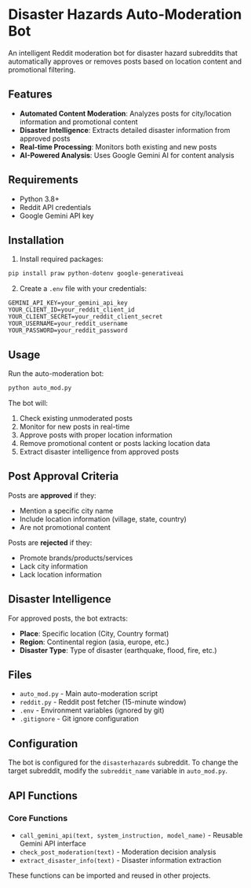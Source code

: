 # Disaster Hazards Auto-Moderation Bot

An intelligent Reddit moderation bot for disaster hazard subreddits that automatically approves or removes posts based on location content and promotional filtering.

## Features

- **Automated Content Moderation**: Analyzes posts for city/location information and promotional content
- **Disaster Intelligence**: Extracts detailed disaster information from approved posts
- **Real-time Processing**: Monitors both existing and new posts
- **AI-Powered Analysis**: Uses Google Gemini AI for content analysis

## Requirements

- Python 3.8+
- Reddit API credentials
- Google Gemini API key

## Installation

1. Install required packages:
```bash
pip install praw python-dotenv google-generativeai
```

2. Create a `.env` file with your credentials:
```
GEMINI_API_KEY=your_gemini_api_key
YOUR_CLIENT_ID=your_reddit_client_id
YOUR_CLIENT_SECRET=your_reddit_client_secret
YOUR_USERNAME=your_reddit_username
YOUR_PASSWORD=your_reddit_password
```

## Usage

Run the auto-moderation bot:
```bash
python auto_mod.py
```

The bot will:
1. Check existing unmoderated posts
2. Monitor for new posts in real-time
3. Approve posts with proper location information
4. Remove promotional content or posts lacking location data
5. Extract disaster intelligence from approved posts

## Post Approval Criteria

Posts are **approved** if they:
- Mention a specific city name
- Include location information (village, state, country)
- Are not promotional content

Posts are **rejected** if they:
- Promote brands/products/services
- Lack city information
- Lack location information

## Disaster Intelligence

For approved posts, the bot extracts:
- **Place**: Specific location (City, Country format)
- **Region**: Continental region (asia, europe, etc.)
- **Disaster Type**: Type of disaster (earthquake, flood, fire, etc.)

## Files

- `auto_mod.py` - Main auto-moderation script
- `reddit.py` - Reddit post fetcher (15-minute window)
- `.env` - Environment variables (ignored by git)
- `.gitignore` - Git ignore configuration

## Configuration

The bot is configured for the `disasterhazards` subreddit. To change the target subreddit, modify the `subreddit_name` variable in `auto_mod.py`.

## API Functions

### Core Functions
- `call_gemini_api(text, system_instruction, model_name)` - Reusable Gemini API interface
- `check_post_moderation(text)` - Moderation decision analysis
- `extract_disaster_info(text)` - Disaster information extraction

These functions can be imported and reused in other projects.

